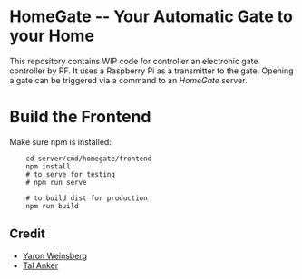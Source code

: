 # HomeGate -- Your Automatic Gate to your Home 

This repository contains WIP code for controller an electronic gate controller by RF. 
It uses a Raspberry Pi as a transmitter to the gate. Opening a gate can be triggered 
via a command to an *HomeGate* server.

# Build the Frontend

Make sure npm is installed:

```
    cd server/cmd/homegate/frontend
    npm install
    # to serve for testing
    # npm run serve

    # to build dist for production
    npm run build
```

## Credit
- [Yaron Weinsberg](wyaron@gmail.com)
- [Tal Anker](tal.anker@gmail.com)
